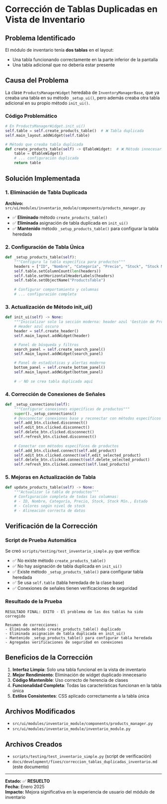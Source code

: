 # Corrección de Tablas Duplicadas en Vista de Inventario

## Problema Identificado

El módulo de inventario tenía **dos tablas** en el layout:
- Una tabla funcionando correctamente en la parte inferior de la pantalla
- Una tabla adicional que no debería estar presente

## Causa del Problema

La clase `ProductsManagerWidget` heredaba de `InventoryManagerBase`, que ya creaba una tabla en su método `_setup_ui()`, pero además creaba otra tabla adicional en su propio método `init_ui()`.

### Código Problemático

```python
# En ProductsManagerWidget.init_ui()
self.table = self.create_products_table()  # ❌ Tabla duplicada
self.main_layout.addWidget(self.table)

# Método que creaba tabla duplicada
def create_products_table(self) -> QTableWidget:  # ❌ Método innecesario
    table = QTableWidget()
    # ... configuración duplicada
    return table
```

## Solución Implementada

### 1. Eliminación de Tabla Duplicada

**Archivo:** `src/ui/modules/inventario_module/components/products_manager.py`

- ✅ **Eliminado** método `create_products_table()`
- ✅ **Eliminada** asignación de tabla duplicada en `init_ui()`
- ✅ **Mantenido** método `_setup_products_table()` para configurar la tabla heredada

### 2. Configuración de Tabla Única

```python
def _setup_products_table(self):
    """Configura la tabla específica para productos"""
    headers = ["ID", "Nombre", "Categoría", "Precio", "Stock", "Stock Mín.", "Estado"]
    self.table.setColumnCount(len(headers))
    self.table.setHorizontalHeaderLabels(headers)
    self.table.setObjectName("ProductsTable")
    
    # Configurar comportamiento y columnas
    # ... configuración completa
```

### 3. Actualización de Método init_ui()

```python
def init_ui(self) -> None:
    """Inicializar solo la sección moderna: header azul 'Gestión de Productos' hacia abajo"""
    # Header azul oscuro
    header = self.create_header()
    self.main_layout.addWidget(header)

    # Panel de búsqueda y filtros
    search_panel = self.create_search_panel()
    self.main_layout.addWidget(search_panel)

    # Panel de estadísticas y alertas moderno
    bottom_panel = self.create_bottom_panel()
    self.main_layout.addWidget(bottom_panel)
    
    # ✅ NO se crea tabla duplicada aquí
```

### 4. Corrección de Conexiones de Señales

```python
def _setup_connections(self):
    """Configurar conexiones específicas de productos"""
    super()._setup_connections()
    # Desconectar conexiones base y reconectar con métodos específicos
    self.add_btn.clicked.disconnect()
    self.edit_btn.clicked.disconnect()
    self.delete_btn.clicked.disconnect()
    self.refresh_btn.clicked.disconnect()
    
    # Conectar con métodos específicos de productos
    self.add_btn.clicked.connect(self.add_product)
    self.edit_btn.clicked.connect(self.edit_selected_product)
    self.delete_btn.clicked.connect(self.delete_selected_product)
    self.refresh_btn.clicked.connect(self.load_products)
```

### 5. Mejoras en Actualización de Tabla

```python
def update_products_table(self) -> None:
    """Actualizar la tabla de productos"""
    # Configuración completa de todas las columnas:
    # - ID, Nombre, Categoría, Precio, Stock, Stock Mín., Estado
    # - Colores según nivel de stock
    # - Alineación correcta de datos
```

## Verificación de la Corrección

### Script de Prueba Automática

Se creó `scripts/testing/test_inventario_simple.py` que verifica:

- ✅ No existe método `create_products_table()`
- ✅ No hay asignación de tabla duplicada en `init_ui()`
- ✅ Existe método `_setup_products_table()` para configurar tabla heredada
- ✅ Se usa `self.table` (tabla heredada de la clase base)
- ✅ Conexiones de señales tienen verificaciones de seguridad

### Resultado de la Prueba

```
RESULTADO FINAL: EXITO - El problema de las dos tablas ha sido corregido

Resumen de correcciones:
- Eliminado método create_products_table() duplicado
- Eliminada asignación de tabla duplicada en init_ui()
- Mantenido _setup_products_table() para configurar tabla heredada
- Agregadas verificaciones de seguridad en conexiones
```

## Beneficios de la Corrección

1. **Interfaz Limpia**: Solo una tabla funcional en la vista de inventario
2. **Mejor Rendimiento**: Eliminación de widget duplicado innecesario
3. **Código Mantenible**: Uso correcto de herencia de clases
4. **Funcionalidad Completa**: Todas las características funcionan en la tabla única
5. **Estilos Consistentes**: CSS aplicado correctamente a la tabla única

## Archivos Modificados

- `src/ui/modules/inventario_module/components/products_manager.py`
- `src/ui/modules/inventario_module/inventario_module.py`

## Archivos Creados

- `scripts/testing/test_inventario_simple.py` (script de verificación)
- `docs/development/fixes/correccion_tablas_duplicadas_inventario.md` (este documento)

---

**Estado:** ✅ **RESUELTO**  
**Fecha:** Enero 2025  
**Impacto:** Mejora significativa en la experiencia de usuario del módulo de inventario